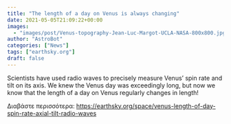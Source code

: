 ```yaml
---
title: "The length of a day on Venus is always changing"
date: 2021-05-05T21:09:22+00:00
images:
  - "images/post/Venus-topography-Jean-Luc-Margot-UCLA-NASA-800x800.jpg"
author: "AstroBot"
categories: ["News"]
tags: ["earthsky.org"]
draft: false
---
```


Scientists have used radio waves to precisely measure Venus’ spin rate and tilt on its axis. We knew the Venus day was exceedingly long, but now we know that the length of a day on Venus regularly changes in length!

Διαβάστε περισσότερα: https://earthsky.org/space/venus-length-of-day-spin-rate-axial-tilt-radio-waves
